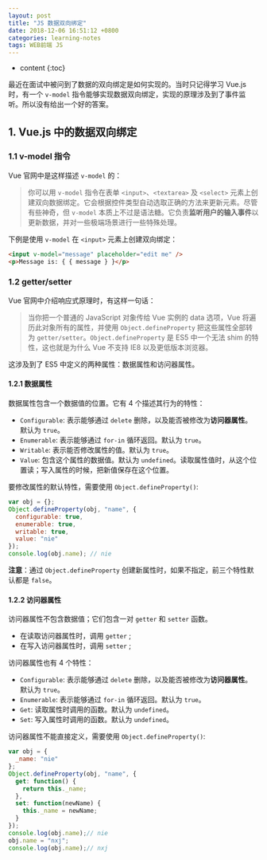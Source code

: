 ```yaml
---
layout: post
title: "JS 数据双向绑定"
date: 2018-12-06 16:51:12 +0800
categories: learning-notes
tags: WEB前端 JS
---
```

* content
{:toc}

最近在面试中被问到了数据的双向绑定是如何实现的。当时只记得学习 Vue.js 时，有一个 `v-model` 指令能够实现数据双向绑定，实现的原理涉及到了事件监听。所以没有给出一个好的答案。

## 1. Vue.js 中的数据双向绑定

### 1.1 v-model 指令

Vue 官网中是这样描述 `v-model` 的：

> 你可以用 `v-model` 指令在表单 `<input>`、`<textarea>` 及 `<select>` 元素上创建双向数据绑定。它会根据控件类型自动选取正确的方法来更新元素。尽管有些神奇，但 `v-model` 本质上不过是语法糖。它负责**监听用户的输入事件**以更新数据，并对一些极端场景进行一些特殊处理。

下例是使用 `v-model` 在 `<input>` 元素上创建双向绑定：

```html
<input v-model="message" placeholder="edit me" />
<p>Message is: { { message } }</p>
```

### 1.2 getter/setter

Vue 官网中介绍响应式原理时，有这样一句话：

> 当你把一个普通的 JavaScript 对象传给 Vue 实例的 data 选项，Vue 将遍历此对象所有的属性，并使用 `Object.defineProperty` 把这些属性全部转为 `getter/setter`。`Object.defineProperty` 是 ES5 中一个无法 shim 的特性，这也就是为什么 Vue 不支持 IE8 以及更低版本浏览器。

这涉及到了 ES5 中定义的两种属性：数据属性和访问器属性。




#### 1.2.1 数据属性

数据属性包含一个数据值的位置。它有 4 个描述其行为的特性：

- `Configurable`: 表示能够通过 `delete` 删除，以及能否被修改为**访问器属性**。默认为 `true`。
- `Enumerable`: 表示能够通过 `for-in` 循环返回。默认为 `true`。
- `Writable`: 表示能否修改属性的值。默认为 `true`。
- `Value`: 包含这个属性的数据值。默认为 `undefined`。读取属性值时，从这个位置读；写入属性的时候，把新值保存在这个位置。

要修改属性的默认特性，需要使用 `Object.defineProperty()`:

```js
var obj = {};
Object.defineProperty(obj, "name", {
  configurable: true,
  enumerable: true,
  writable: true,
  value: "nie"
});
console.log(obj.name); // nie
```
**注意**：通过 `Object.defineProperty` 创建新属性时，如果不指定，前三个特性默认都是 `false`。

#### 1.2.2 访问器属性

访问器属性不包含数据值；它们包含一对 `getter` 和 `setter` 函数。
- 在读取访问器属性时，调用 `getter` ;
- 在写入访问器属性时，调用 `setter` ;

访问器属性也有 4 个特性：

- `Configurable`: 表示能够通过 `delete` 删除，以及能否被修改为**访问器属性**。默认为 `true`。
- `Enumerable`: 表示能够通过 `for-in` 循环返回。默认为 `true`。
- `Get`: 读取属性时调用的函数。默认为 `undefined`。
- `Set`: 写入属性时调用的函数。默认为 `undefined`。

访问器属性不能直接定义，需要使用 `Object.defineProperty()`:
```js
var obj = {
  _name: "nie"
};
Object.defineProperty(obj, "name", {
  get: function() {
    return this._name;
  },
  set: function(newName) {
    this._name = newName;
  }
});
console.log(obj.name);// nie
obj.name = "nxj";
console.log(obj.name);// nxj
```